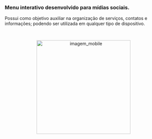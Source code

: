 <h3>Menu interativo desenvolvido para mídias sociais.</h3>
<p>Possui como objetivo auxiliar na organização de serviços, contatos e informações; podendo ser utilizada em qualquer tipo de dispositivo.</p><br>

<p align="center">
  <img src="https://github.com/user-attachments/assets/319970ad-a9ce-402c-8aac-36d75cbc8b2e" alt="imagem_mobile" width="300" />
</p>


